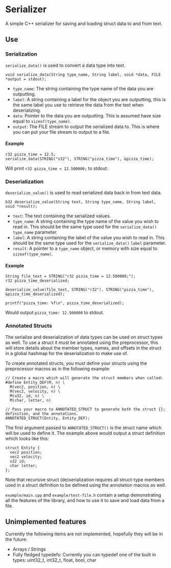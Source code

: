 # Serializer

A simple C++ serializer for saving and loading struct data to and from text.


## Use

### Serialization

`serialize_data()` is used to convert a data type into text.

    void serialize_data(String type_name, String label, void *data, FILE *output = stdout);

- `type_name`:  The string containing the type name of the data you are outputting.
- `label`:      A string containing a label for the object you are outputting, this is the same label you use to
                  retrieve the data from the text when deserializing.
- `data`:       Pointer to the data you are outputting.  This is assumed have size equal to `sizeof(type_name)`.
- `output`:     The FILE stream to output the serialized data to.  This is where you can put your file stream to output
                  to a file.

#### Example

    r32 pizza_time = 12.5;
    serialize_data(STRING("s32"), STRING("pizza_time"), &pizza_time);

Will print `r32 pizza_time = 12.500000;` to stdout:


### Deserialization

`deserialize_value()` is used to read serialized data back in from text data.

    b32 deserialize_value(String text, String type_name, String label, void *result);

- `text`:       The text containing the serialized values.
- `type_name`:  A string containing the type name of the value you wish to read in.  This should be the same type used
                  for the `serialize_data()` `type_name` parameter.
- `label`:      A string containing the label of the value you wish to read in.  This should be the same type used for
                  the `serialize_data()` `label` parameter.
- `result`:     A pointer to a `type_name` object, or memory with size equal to `sizeof(type_name)`.

#### Example

    String file_text = STRING("r32 pizza_time = 12.500000;");
    r32 pizza_time_deserialized;

    deserialize_value(file_text, STRING("r32"), STRING("pizza_time"), &pizza_time_deserialized);

    printf("pizza_time: %f\n", pizza_time_deserialized);

Would output `pizza_time: 12.500000` to stdout.


### Annotated Structs

The serialize and deserialization of data types can be used on struct types as well.  To use a struct it must be
annotated using the preprocessor, this will store details about the member types, names, and offsets in the struct in a
global hashmap for the deserialization to make use of.

To create annotated structs, you must define your structs using the preprocessor macros as in the following example:

    // Create a macro which will generate the struct members when called:
    #define Entity_DEF(M, n) \
      M(vec2, position, n) \
      M(vec2, velocity, n) \
      M(u32, id, n) \
      M(char, letter, n)

    // Pass your macro to ANNOTATED_STRUCT to generate both the struct {}; definition, and the annotations.
    ANNOTATED_STRUCT(Entity, Entity_DEF);

The first argument passed to `ANNOTATED_STRUCT()` is the struct name which will be used to define it.  The example above
would output a struct definition which looks like this:

    struct Entity {
      vec2 position;
      vec2 velocity;
      u32 id;
      char letter;
    };

Note that recursive struct (de)serialization requires all struct-type members used in a struct definition to be defined
using the annotation macros as well.

`example/main.cpp` and `example/test-file.h` contain a setup demonstrating all the features of the library, and how to
use it to save and load data from a file.


## Unimplemented features

Currently the following items are not implemented, hopefully they will be in the future:
- Arrays / Strings
- Fully fledged typedefs:  Currently you can typedef one of the built in types: uint32_t, int32_t, float, bool, char
